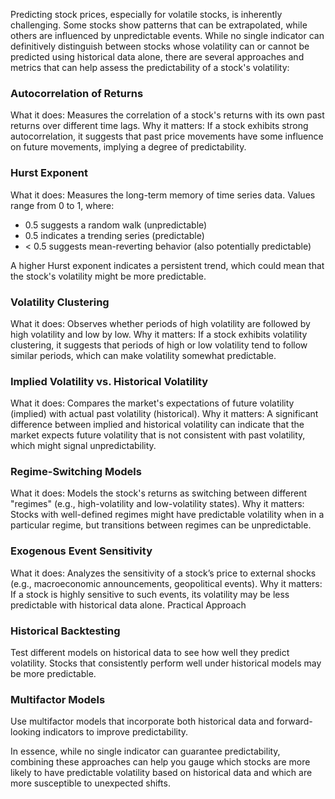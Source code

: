 Predicting stock prices, especially for volatile stocks, is inherently challenging. Some stocks show patterns that can be extrapolated, while others are influenced by unpredictable events. While no single indicator can definitively distinguish between stocks whose volatility can or cannot be predicted using historical data alone, there are several approaches and metrics that can help assess the predictability of a stock's volatility:

### Autocorrelation of Returns
What it does: Measures the correlation of a stock's returns with its own past returns over different time lags.
Why it matters: If a stock exhibits strong autocorrelation, it suggests that past price movements have some influence on future movements, implying a degree of predictability.

### Hurst Exponent
What it does: Measures the long-term memory of time series data. Values range from 0 to 1, where:
- 0.5 suggests a random walk (unpredictable)
- 0.5 indicates a trending series (predictable)
- < 0.5 suggests mean-reverting behavior (also potentially predictable)
  
A higher Hurst exponent indicates a persistent trend, which could mean that the stock's volatility might be more predictable.

### Volatility Clustering

What it does: Observes whether periods of high volatility are followed by high volatility and low by low.
Why it matters: If a stock exhibits volatility clustering, it suggests that periods of high or low volatility tend to follow similar periods, which can make volatility somewhat predictable.

### Implied Volatility vs. Historical Volatility
What it does: Compares the market's expectations of future volatility (implied) with actual past volatility (historical).
Why it matters: A significant difference between implied and historical volatility can indicate that the market expects future volatility that is not consistent with past volatility, which might signal unpredictability.

### Regime-Switching Models
What it does: Models the stock's returns as switching between different "regimes" (e.g., high-volatility and low-volatility states).
Why it matters: Stocks with well-defined regimes might have predictable volatility when in a particular regime, but transitions between regimes can be unpredictable.

### Exogenous Event Sensitivity
What it does: Analyzes the sensitivity of a stock’s price to external shocks (e.g., macroeconomic announcements, geopolitical events).
Why it matters: If a stock is highly sensitive to such events, its volatility may be less predictable with historical data alone.
Practical Approach

### Historical Backtesting

Test different models on historical data to see how well they predict volatility. Stocks that consistently perform well under historical models may be more predictable.

### Multifactor Models
Use multifactor models that incorporate both historical data and forward-looking indicators to improve predictability.

In essence, while no single indicator can guarantee predictability, combining these approaches can help you gauge which stocks are more likely to have predictable volatility based on historical data and which are more susceptible to unexpected shifts.
